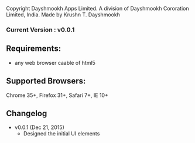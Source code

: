 Copyright Dayshmookh Apps Limited. A division of Dayshmookh Cororation Limited, India.
Made by Krushn T. Dayshmookh

### Current Version : v0.0.1

## Requirements:
- any web browser caable of html5

## Supported Browsers:
Chrome 35+, Firefox 31+, Safari 7+, IE 10+

## Changelog
- v0.0.1 (Dec 21, 2015)
  - Designed the initial UI elements

